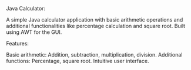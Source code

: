Java Calculator:

A simple Java calculator application with basic arithmetic operations and additional functionalities like percentage calculation and square root. Built using AWT for the GUI.

Features:

Basic arithmetic: Addition, subtraction, multiplication, division.
Additional functions: Percentage, square root.
Intuitive user interface.
